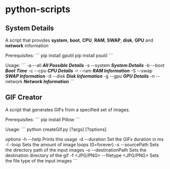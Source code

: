 # python-scripts

## System Details
A script that provides **system**, **boot**, **CPU**, **RAM**, **SWAP**, **disk**, **GPU** and **network** information

Prerequisites:
´´´
pip install gputil
pip install psutil
´´´

Usage:
´´´
    -a --all     **_All Possible Details_**
    -s --system   **_System Details_**
    -b --boot     **_Boot Time_**
    -c --cpu      **_CPU Details_**
    -r --ram      **_RAM Information_**
    -S --swap     **_SWAP Information_**
    -d --disk     **_Disk Information_**
    -g --gpu      **_GPU Details_**
    -n --network  **_Network Information_**
´´´

## GIF Creator
A script that generates GIFs from a specified set of images.

Prerequisites:
´´´
pip install Pillow
´´´

Usage:
´´´
python createGif.py [?args] [?options]

options
    -h --help                         Prints this usage
    -d <ms>
    --duration <ms>                   Set the GIFs duration in ms
    -l <number>
    -loop <number>                    Sets the amount of image loops (0=forever)
    -s <directoryPath>
    --sourcePath <directoryPath>      Sets the directory path of the input images
    -o <directoryPath>
    --destinationPath <directoryPath> Sets the destination directory of the gif
    -f <JPG/PNG>
    --filetype <JPG/PNG>              Sets the file type of the input images
´´´
